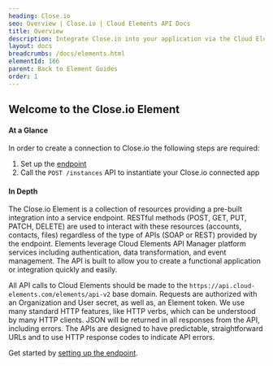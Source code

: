 ```yaml
---
heading: Close.io
seo: Overview | Close.io | Cloud Elements API Docs
title: Overview
description: Integrate Close.io into your application via the Cloud Elements APIs.
layout: docs
breadcrumbs: /docs/elements.html
elementId: 166
parent: Back to Element Guides
order: 1
---
```


## Welcome to the Close.io Element


#### At a Glance

In order to create a connection to Close.io the following steps are required:

1. Set up the [endpoint](closeio-endpoint-setup.html)
2. Call the `POST /instances` API to instantiate your Close.io connected app

#### In Depth

The Close.io Element is a collection of resources providing a pre-built integration into a service endpoint. RESTful methods (POST, GET, PUT, PATCH, DELETE) are used to interact with these resources (accounts, contacts, files) regardless of the type of APIs (SOAP or REST) provided by the endpoint. Elements leverage Cloud Elements API Manager platform services including authentication, data transformation, and event management.  The API is built to allow you to create a functional application or integration quickly and easily.

All API calls to Cloud Elements should be made to the `https://api.cloud-elements.com/elements/api-v2` base domain. Requests are authorized with an Organization and User secret, as well as, an Element token.  We use many standard HTTP features, like HTTP verbs, which can be understood by many HTTP clients. JSON will be returned in all responses from the API, including errors. The APIs are designed to have predictable, straightforward URLs and to use HTTP response codes to indicate API errors.

Get started by [setting up the endpoint](closeio-endpoint-setup.html).
